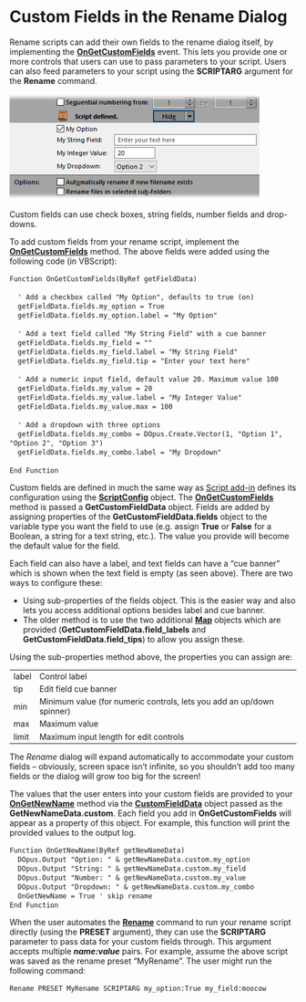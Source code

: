 # Custom Fields in the Rename Dialog

Rename scripts can add their own fields to the rename dialog itself, by implementing the **[OnGetCustomFields](/Manual/reference/scripting_reference/scripting_events/ongetcustomfields.md)** event. This lets you provide one or more controls that users can use to pass parameters to your script. Users can also feed parameters to your script using the **SCRIPTARG** argument for the **Rename** command.

![](/Manual/images/media/image012_001.png)

Custom fields can use check boxes, string fields, number fields and drop-downs.

To add custom fields from your rename script, implement the **[OnGetCustomFields](/Manual/reference/scripting_reference/scripting_events/ongetcustomfields.md)** method. The above fields were added using the following code (in VBScript):

    Function OnGetCustomFields(ByRef getFieldData)

      ' Add a checkbox called "My Option", defaults to true (on)
      getFieldData.fields.my_option = True
      getFieldData.fields.my_option.label = "My Option"

      ' Add a text field called "My String Field" with a cue banner
      getFieldData.fields.my_field = ""
      getFieldData.fields.my_field.label = "My String Field"
      getFieldData.fields.my_field.tip = "Enter your text here"

      ' Add a numeric input field, default value 20. Maximum value 100
      getFieldData.fields.my_value = 20
      getFieldData.fields.my_value.label = "My Integer Value"
      getFieldData.fields.my_value.max = 100

      ' Add a dropdown with three options
      getFieldData.fields.my_combo = DOpus.Create.Vector(1, "Option 1", "Option 2", "Option 3") 
      getFieldData.fields.my_combo.label = "My Dropdown"

    End Function

  
Custom fields are defined in much the same way as [Script add-in](../script_add-ins/RAEDME.md) defines its configuration using the **[ScriptConfig](/Manual/reference/scripting_reference/scripting_objects/scriptconfig.md)** object. The **[OnGetCustomFields](/Manual/reference/scripting_reference/scripting_events/ongetcustomfields.md)** method is passed a **GetCustomFieldData** object. Fields are added by assigning properties of the **GetCustomFieldData.fields** object to the variable type you want the field to use (e.g. assign **True** or **False** for a Boolean, a string for a text string, etc.). The value you provide will become the default value for the field.

Each field can also have a label, and text fields can have a “cue banner” which is shown when the text field is empty (as seen above). There are two ways to configure these:

- Using sub-properties of the fields object. This is the easier way and also lets you access additional options besides label and cue banner.
- The older method is to use the two additional **[Map](/Manual/reference/scripting_reference/scripting_objects/map.md)** objects which are provided (**GetCustomFieldData.field_labels** and **GetCustomFieldData.field_tips**) to allow you assign these.

Using the sub-properties method above, the properties you can assign are:

|       |                                                                       |
|-------|-----------------------------------------------------------------------|
| label | Control label                                                         |
| tip   | Edit field cue banner                                                 |
| min   | Minimum value (for numeric controls, lets you add an up/down spinner) |
| max   | Maximum value                                                         |
| limit | Maximum input length for edit controls                                |

The *Rename* dialog will expand automatically to accommodate your custom fields – obviously, screen space isn’t infinite, so you shouldn’t add too many fields or the dialog will grow too big for the screen!

The values that the user enters into your custom fields are provided to your **[OnGetNewName](/Manual/reference/scripting_reference/scripting_events/ongetnewname.md)** method via the **[CustomFieldData](/Manual/reference/scripting_reference/scripting_objects/customfielddata.md)** object passed as the **GetNewNameData.custom**. Each field you add in **OnGetCustomFields** will appear as a property of this object. For example, this function will print the provided values to the output log.

    Function OnGetNewName(ByRef getNewNameData)
      DOpus.Output "Option: " & getNewNameData.custom.my_option
      DOpus.Output "String: " & getNewNameData.custom.my_field
      DOpus.Output "Number: " & getNewNameData.custom.my_value
      DOpus.Output "Dropdown: " & getNewNameData.custom.my_combo
      OnGetNewName = True ' skip rename
    End Function

When the user automates the **[Rename](/Manual/reference/command_reference/internal_commands/rename.md)** command to run your rename script directly (using the **PRESET** argument), they can use the **SCRIPTARG** parameter to pass data for your custom fields through. This argument accepts multiple ***name:value*** pairs. For example, assume the above script was saved as the rename preset “MyRename”. The user might run the following command:

    Rename PRESET MyRename SCRIPTARG my_option:True my_field:moocow
